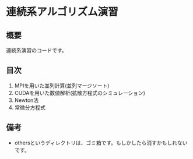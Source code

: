 # 連続系アルゴリズム演習

## 概要
連続系演習のコードです。

## 目次

1. MPIを用いた並列計算(並列マージソート)
2. CUDAを用いた数値解析(拡散方程式のシミュレーション)
3. Newton法
4. 常微分方程式

## 備考
- othersというディレクトリは、ゴミ箱です。もしかしたら消すかもしれないです。
